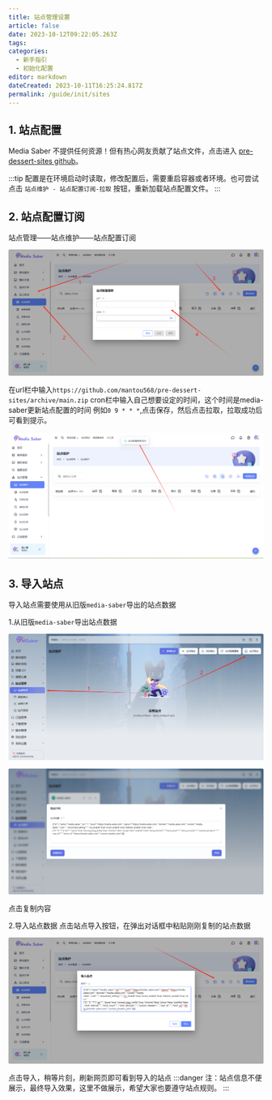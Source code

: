 ```yaml
---
title: 站点管理设置
article: false
date: 2023-10-12T09:22:05.263Z
tags:
categories: 
  - 新手指引
  - 初始化配置
editor: markdown
dateCreated: 2023-10-11T16:25:24.817Z
permalink: /guide/init/sites
---
```


## 1. 站点配置

Media Saber 不提供任何资源！但有热心网友贡献了站点文件，点击进入 [pre-dessert-sites github](https://github.com/mantou568/pre-dessert-sites)。

:::tip
配置是在环境启动时读取，修改配置后，需要重启容器或者环境。也可尝试点击 `站点维护 - 站点配置订阅-拉取` 按钮，重新加载站点配置文件。
:::

## 2. 站点配置订阅

站点管理——站点维护——站点配置订阅

![0301.png](./images/0301.png)

在url栏中输入`https://github.com/mantou568/pre-dessert-sites/archive/main.zip`
cron栏中输入自己想要设定的时间，这个时间是media-saber更新站点配置的时间 例如`0 9 * * *`,点击保存，然后点击拉取，拉取成功后可看到提示。

![0302.png](./images/0302.png)

## 3. 导入站点

导入站点需要使用从旧版`media-saber`导出的站点数据

1.从旧版`media-saber`导出站点数据

![0303.png](./images/0303.png)

![0304.png](./images/0304.png)

点击复制内容

2.导入站点数据
点击站点导入按钮，在弹出对话框中粘贴刚刚复制的站点数据

![0305.png](./images/0305.png)

点击导入，稍等片刻，刷新网页即可看到导入的站点
:::danger
注：站点信息不便展示，最终导入效果，这里不做展示，希望大家也要遵守站点规则。
:::